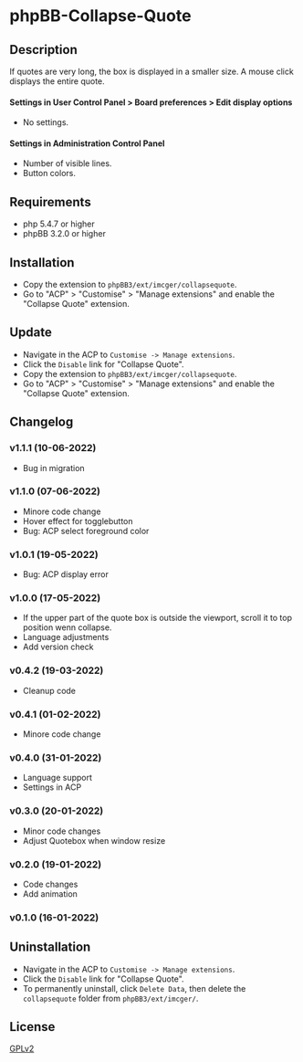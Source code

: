 # phpBB-Collapse-Quote

## Description
If quotes are very long, the box is displayed in a smaller size. A mouse click displays the entire quote.

#### Settings in User Control Panel > Board preferences > Edit display options
- No settings. 

#### Settings in Administration Control Panel
- Number of visible lines. 
- Button colors.

## Requirements
- php 5.4.7 or higher
- phpBB 3.2.0 or higher

## Installation
- Copy the extension to `phpBB3/ext/imcger/collapsequote`.
- Go to "ACP" > "Customise" > "Manage extensions" and enable the "Collapse Quote" extension.

## Update
- Navigate in the ACP to `Customise -> Manage extensions`.
- Click the `Disable` link for "Collapse Quote".
- Copy the extension to `phpBB3/ext/imcger/collapsequote`.
- Go to "ACP" > "Customise" > "Manage extensions" and enable the "Collapse Quote" extension.

## Changelog

### v1.1.1 (10-06-2022)
- Bug in migration
 
### v1.1.0 (07-06-2022)
- Minore code change
- Hover effect for togglebutton
- Bug: ACP select foreground color

### v1.0.1 (19-05-2022)
- Bug: ACP display error

### v1.0.0 (17-05-2022)
- If the upper part of the quote box is outside the viewport, scroll it to top position wenn collapse.
- Language adjustments
- Add version check

### v0.4.2 (19-03-2022)
- Cleanup code

### v0.4.1 (01-02-2022)
- Minore code change

### v0.4.0 (31-01-2022)
- Language support
- Settings in ACP

### v0.3.0 (20-01-2022)
- Minor code changes
- Adjust Quotebox when window resize

### v0.2.0 (19-01-2022)
- Code changes
- Add animation

### v0.1.0 (16-01-2022)

## Uninstallation
- Navigate in the ACP to `Customise -> Manage extensions`.
- Click the `Disable` link for "Collapse Quote".
- To permanently uninstall, click `Delete Data`, then delete the `collapsequote` folder from `phpBB3/ext/imcger/`.

## License
[GPLv2](https://www.gnu.org/licenses/old-licenses/gpl-2.0.en.html)
